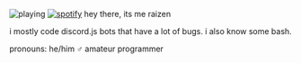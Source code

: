 ![playing](https://api.statusbadges.me/badge/playing/869416417752121415) [![spotify](https://api.statusbadges.me/badge/spotify/869416417752121415)](https://api.statusbadges.me/openspotify/869416417752121415)
hey there, its me raizen

i mostly code discord.js bots that have a lot of bugs. i also know some bash.

pronouns: he/him ♂
amateur programmer
